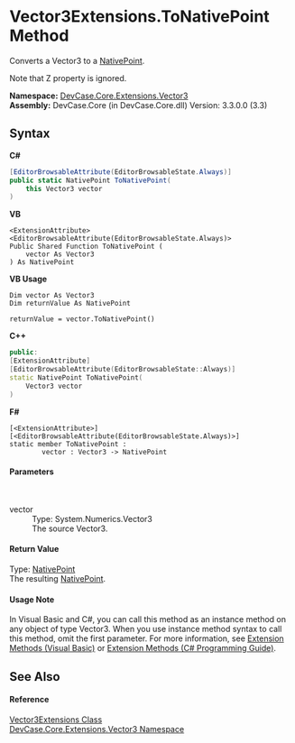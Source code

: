 # Vector3Extensions.ToNativePoint Method 
 

Converts a Vector3 to a <a href="T_DevCase_Interop_Unmanaged_Win32_Structures_NativePoint">NativePoint</a>. 

 Note that Z property is ignored.

**Namespace:**&nbsp;<a href="N_DevCase_Core_Extensions_Vector3">DevCase.Core.Extensions.Vector3</a><br />**Assembly:**&nbsp;DevCase.Core (in DevCase.Core.dll) Version: 3.3.0.0 (3.3)

## Syntax

**C#**<br />
``` C#
[EditorBrowsableAttribute(EditorBrowsableState.Always)]
public static NativePoint ToNativePoint(
	this Vector3 vector
)
```

**VB**<br />
``` VB
<ExtensionAttribute>
<EditorBrowsableAttribute(EditorBrowsableState.Always)>
Public Shared Function ToNativePoint ( 
	vector As Vector3
) As NativePoint
```

**VB Usage**<br />
``` VB Usage
Dim vector As Vector3
Dim returnValue As NativePoint

returnValue = vector.ToNativePoint()
```

**C++**<br />
``` C++
public:
[ExtensionAttribute]
[EditorBrowsableAttribute(EditorBrowsableState::Always)]
static NativePoint ToNativePoint(
	Vector3 vector
)
```

**F#**<br />
``` F#
[<ExtensionAttribute>]
[<EditorBrowsableAttribute(EditorBrowsableState.Always)>]
static member ToNativePoint : 
        vector : Vector3 -> NativePoint 

```


#### Parameters
&nbsp;<dl><dt>vector</dt><dd>Type: System.Numerics.Vector3<br />The source Vector3.</dd></dl>

#### Return Value
Type: <a href="T_DevCase_Interop_Unmanaged_Win32_Structures_NativePoint">NativePoint</a><br />The resulting <a href="T_DevCase_Interop_Unmanaged_Win32_Structures_NativePoint">NativePoint</a>.

#### Usage Note
In Visual Basic and C#, you can call this method as an instance method on any object of type Vector3. When you use instance method syntax to call this method, omit the first parameter. For more information, see <a href="https://docs.microsoft.com/dotnet/visual-basic/programming-guide/language-features/procedures/extension-methods">Extension Methods (Visual Basic)</a> or <a href="https://docs.microsoft.com/dotnet/csharp/programming-guide/classes-and-structs/extension-methods">Extension Methods (C# Programming Guide)</a>.

## See Also


#### Reference
<a href="T_DevCase_Core_Extensions_Vector3_Vector3Extensions">Vector3Extensions Class</a><br /><a href="N_DevCase_Core_Extensions_Vector3">DevCase.Core.Extensions.Vector3 Namespace</a><br />